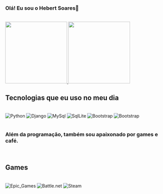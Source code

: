 
### Olá! Eu sou o Hebert Soares👋
<br>
<a href="https://github.com/HebertFsoares">
  <img height="195em" src = "https://github-readme-stats.vercel.app/api?username=HebertFSoares&show_icons=true&theme=dark" />
  <img height="195em" src = "https://github-readme-stats.vercel.app/api/top-langs/?username=HebertFSoares&hide_progress=true&theme=dark&hide_border=false&&layout=compact)](https://github.com/anuraghazra/github-readme-stats)" />
</a>

## Tecnologias que eu uso no meu dia
<div style="display: inline_block"><br/>
    <img align="center" alt="Python" src="https://img.shields.io/badge/Python-14354C?style=for-the-badge&logo=python&logoColor=white"/>
    <img align="center" alt="Django" src="https://img.shields.io/badge/Django-092E20?style=for-the-badge&logo=django&logoColor=white"/>
    <img align="center" alt="MySql" src="https://img.shields.io/badge/MySQL-00000F?style=for-the-badge&logo=mysql&logoColor=white"/>
    <img align="center" alt="SqlLite" src="https://img.shields.io/badge/SQLite-07405E?style=for-the-badge&logo=sqlite&logoColor=white"/>
    <img align="center" alt="Bootstrap" src="https://img.shields.io/badge/Bootstrap-563D7C?style=for-the-badge&logo=bootstrap&logoColor=white"/>
    <img align="center" alt="Bootstrap" src="https://img.shields.io/badge/Heroku-430098?style=for-the-badge&logo=heroku&logoColor=white"/>

</div><br>


###

### Além da programação, também sou apaixonado por games e café.

<br>

## Games
   <div style="display: inline_block"><br/>
    <img align="center" alt="Epic_Games" src="https://img.shields.io/badge/Epic%20Games-313131?style=for-the-badge&logo=Epic%20Games&logoColor=white"/>
    <img align="center" alt="Battle.net" src="https://img.shields.io/badge/Battle.net-000?style=for-the-badge&logo=battle.net&logoColor=148EFF"/>
    <img align="center" alt="Steam" src="https://img.shields.io/badge/Steam-000000?style=for-the-badge&logo=steam&logoColor=white"/>
    

</div><br>


  



